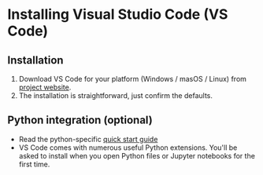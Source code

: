 # Installing Visual Studio Code (VS Code)

## Installation

1.  Download VS Code for your platform (Windows / masOS / Linux) from [project website](https://code.visualstudio.com/download).
2.  The installation is straightforward, just confirm the defaults.


## Python integration (optional)

- Read the python-specific [quick start guide](https://code.visualstudio.com/docs/python/python-quick-start)
- VS Code comes with numerous useful Python extensions. You'll be 
  asked to install when you open Python files or Jupyter notebooks for the first time.